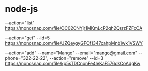 # node-js

--action="list"
https://monosnap.com/file/OC02CNYjr1MKmLcP2qh2QsrzFZFcCA

--action="get" --id=5
https://monosnap.com/file/UZQeygyGFOf1347cahpMnb1wk1VSWY

--action="add" --name="Mango" --email="mango@gmail.com" --phone="322-22-22",
--action="remove" --id=3
https://monosnap.com/file/kp5sTDCnonFe4leKaF576dkCoAdgKw
